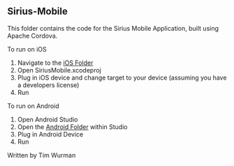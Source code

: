 ## Sirius-Mobile
This folder contains the code for the Sirius Mobile Application, built using Apache Cordova. 

To run on iOS

1. Navigate to the [iOS Folder](platforms/ios)
2. Open SiriusMobile.xcodeproj
3. Plug in iOS device and change target to your device (assuming you have a developers license)
4. Run

To run on Android

1. Open Android Studio
2. Open the [Android Folder](platforms/android) within Studio
3. Plug in Android Device
4. Run



Written by Tim Wurman
